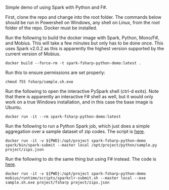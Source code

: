 Simple demo of using Spark with Python and F#.

First, clone the repo and change into the root folder. The commands below should be run in Powershell on Windows, any shell on Linux, from the root folder of the repo. Docker must be installed.

Run the following to build the docker image with Spark, Python, Mono/F#, and Mobius. This will take a few minutes but only has to be done once. This uses Spark v2.0.2 as this is apparently the highest version supported by the current version of Mobius.

```docker build --force-rm -t spark-fsharp-python-demo:latest .```

Run this to ensure permissions are set properly:

```chmod 755 fsharp/sample.sh.exe```

Run the following to open the interactive PySpark shell (ctrl-d exits). Note that there is apparently an interactive F# shell as well, but it would only work on a true Windows installation, and in this case the base image is Ubuntu.

```docker run -it --rm spark-fsharp-python-demo:latest```

Run the following to run a Python Spark job, which just does a simple aggregation over a sample dataset of zip codes. The script is [here](./python/sample.py).

```docker run -it -v ${PWD}:/opt/project spark-fsharp-python-demo spark/bin/spark-submit --master local /opt/project/python/sample.py project/zips.json```

Run the following to do the same thing but using F# instead. The code is [here](./fsharp/sample/Program.fs).

```docker run -it -v ${PWD}:/opt/project spark-fsharp-python-demo mobius/runtime/scripts/sparkclr-submit.sh --master local --exe sample.sh.exe project/fsharp project/zips.json```
